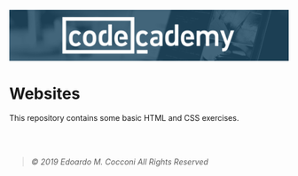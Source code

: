 ![Codecademy Banner](Assets/Codecademy.png)

# Websites
This repository contains some basic HTML and CSS exercises.

<br/>
<br/>

> *©  2019  Edoardo  M.  Cocconi  All  Rights  Reserved*
